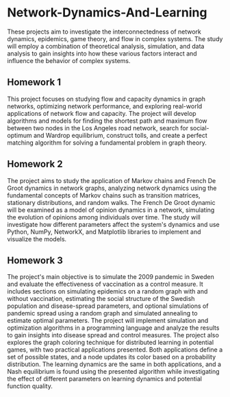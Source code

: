 # Network-Dynamics-And-Learning

These projects aim to investigate the interconnectedness of network dynamics, epidemics, game theory, and flow in complex systems. The study will employ a combination of theoretical analysis, simulation, and data analysis to gain insights into how these various factors interact and influence the behavior of complex systems.

## Homework 1
This project focuses on studying flow and capacity dynamics in graph networks, optimizing network performance, and exploring real-world applications of network flow and capacity. The project will develop algorithms and models for finding the shortest path and maximum flow between two nodes in the Los Angeles road network, search for social-optimum and Wardrop equilibrium, construct tolls, and create a perfect matching algorithm for solving a fundamental problem in graph theory.

## Homework 2
The project aims to study the application of Markov chains and French De Groot dynamics in network graphs, analyzing network dynamics using the fundamental concepts of Markov chains such as transition matrices, stationary distributions, and random walks. The French De Groot dynamic will be examined as a model of opinion dynamics in a network, simulating the evolution of opinions among individuals over time. The study will investigate how different parameters affect the system's dynamics and use Python, NumPy, NetworkX, and Matplotlib libraries to implement and visualize the models.

## Homework 3
The project's main objective is to simulate the 2009 pandemic in Sweden and evaluate the effectiveness of vaccination as a control measure. It includes sections on simulating epidemics on a random graph with and without vaccination, estimating the social structure of the Swedish population and disease-spread parameters, and optional simulations of pandemic spread using a random graph and simulated annealing to estimate optimal parameters. The project will implement simulation and optimization algorithms in a programming language and analyze the results to gain insights into disease spread and control measures.
The project also explores the graph coloring technique for distributed learning in potential games, with two practical applications presented. Both applications define a set of possible states, and a node updates its color based on a probability distribution. The learning dynamics are the same in both applications, and a Nash equilibrium is found using the presented algorithm while investigating the effect of different parameters on learning dynamics and potential function quality.
